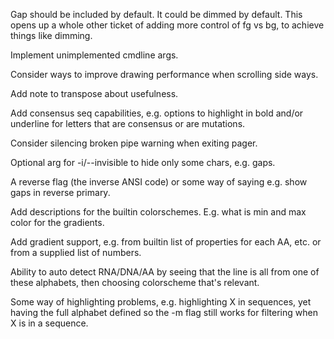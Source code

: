 
Gap should be included by default. It could be dimmed by default. This opens up a whole other ticket of adding more control of fg vs bg, to achieve things like dimming.

Implement unimplemented cmdline args.

Consider ways to improve drawing performance when scrolling side ways.

Add note to transpose about usefulness.

Add consensus seq capabilities, e.g. options to highlight in bold and/or underline for letters that are consensus or are mutations.

Consider silencing broken pipe warning when exiting pager.

Optional arg for -i/--invisible to hide only some chars, e.g. gaps.

A reverse flag (the inverse ANSI code) or some way of saying e.g. show gaps in reverse primary.

Add descriptions for the builtin colorschemes. E.g. what is min and max color for the gradients.

Add gradient support, e.g. from builtin list of properties for each AA, etc. or from a supplied list of numbers.

Ability to auto detect RNA/DNA/AA by seeing that the line is all from one of these alphabets, then choosing colorscheme that's relevant.

Some way of highlighting problems, e.g. highlighting X in sequences, yet having the full alphabet defined so the -m flag still works for filtering when X is in a sequence.



